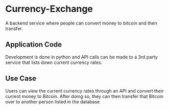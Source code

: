 # Currency-Exchange
A backend service where people can convert money to bitcoin and then transfer.

## Application Code
Development is done in python and API calls can be made to a 3rd party service that lists down current currency rates.

## Use Case
Users can view the current currency rates through an API and convert their current money to Bitcoin. After doing so, they can then transfer that Bitcoin over to another person listed in the database
